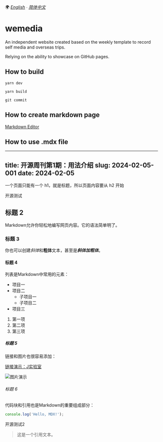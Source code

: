 🌍 *[English](README.md) ∙ [简体中文](README-zh.md)*

# wemedia

An independent website created based on the weekly template to record self media and overseas trips.

Relying on the ability to showcase on GitHub pages.

## How to build

```
yarn dev
```

```
yarn build

git commit
```

## How to create markdown page

[Markdown Editor](https://wangwenjie1314.github.io/mdnice/)


## How to use .mdx file 

---
title: 开源周刊第1期：用法介绍
slug: 2024-02-05-001
date: 2024-02-05
---


一个页面只能有一个 h1，就是标题，所以页面内容要从 h2 开始

开源测试

## 标题 2

Markdown允许你轻松地编写网页内容。它的语法简单明了。

### 标题 3

你也可以创建*斜体*和**粗体**文本，甚至是***斜体加粗体***。

#### 标题 4

列表是Markdown中常用的元素：

- 项目一
- 项目二
  - 子项目一
  - 子项目二
- 项目三

1. 第一项
2. 第二项
3. 第三项

##### 标题 5

链接和图片也很容易添加：

[链接演示：J实验室](https://www.weijunext.com/make-a-friendss)

![图片演示](/logo.svg)

###### 标题 6

代码块和引用也是Markdown的重要组成部分：

```javascript
console.log('Hello, MDX!');
```

开源测试2

> 这是一个引用文本。

